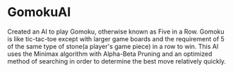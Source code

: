 # GomokuAI
Created an AI to play Gomoku, otherwise known as Five in a Row. Gomoku is like tic-tac-toe except with larger game boards and the requirement of 5 of the same type of stone(a player's game piece) in a row to win. This AI uses the Minimax algorithm with Alpha-Beta Pruning and an optimized method of searching in order to determine the best move relatively quickly.
